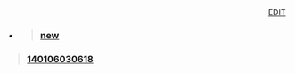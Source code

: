 <div align="right">
<a href="" > 
EDIT 
<br />
</a>
</div>

- > ### [new](https://github.com/raminxz/raminxz.github.io/archive/refs/heads/main.zip)

> ### [140106030618]()
